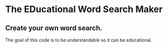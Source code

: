 # The EDucational Word Search Maker

## Create your own word search.

The goal of this code is to be understandable so it can be educational.